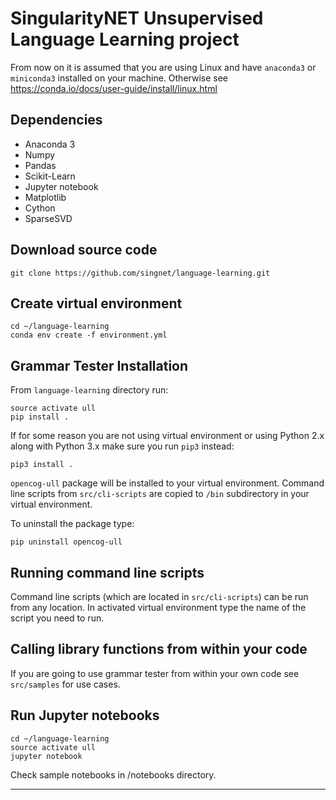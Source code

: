 # SingularityNET Unsupervised Language Learning project

From now on it is assumed that you are using Linux and have `anaconda3` or `miniconda3` installed on your machine. Otherwise see
https://conda.io/docs/user-guide/install/linux.html

## Dependencies
* Anaconda 3
* Numpy
* Pandas
* Scikit-Learn
* Jupyter notebook
* Matplotlib
* Cython
* SparseSVD

## Download source code
```
git clone https://github.com/singnet/language-learning.git
```

## Create virtual environment
```
cd ~/language-learning
conda env create -f environment.yml
```

## Grammar Tester Installation

From `language-learning` directory run:

```
source activate ull
pip install .
```
If for some reason you are not using virtual environment or using Python 2.x along with Python 3.x make sure you
run `pip3` instead:
```
pip3 install .
```

`opencog-ull` package will be installed to your virtual environment.
Command line scripts from `src/cli-scripts` are copied to `/bin` subdirectory in your virtual environment.

To uninstall the package type:
```
pip uninstall opencog-ull
```

## Running command line scripts

Command line scripts (which are located in `src/cli-scripts`) can be run from any location. In activated virtual
environment type the name of the script you need to run.

## Calling library functions from within your code

If you are going to use grammar tester from within your own code see `src/samples` for use cases.


## Run Jupyter notebooks
```
cd ~/language-learning
source activate ull
jupyter notebook
```
Check sample notebooks in /notebooks directory.

---
